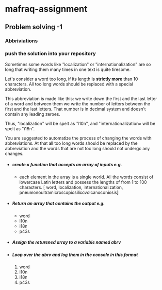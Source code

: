 # mafraq-assignment
## Problem solving -1
### Abbriviations
### push the solution into your repository

Sometimes some words like "localization" or "internationalization" are so long that writing them many times in one text is quite tiresome.

Let's consider a word too long, if its length is **strictly more** than 10 characters. All too long words should be replaced with a special abbreviation.

This abbreviation is made like this: we write down the first and the last letter of a word and between them we write the number of letters between the first and the last letters. That number is in decimal system and doesn't contain any leading zeroes.

Thus, "localization" will be spelt as "l10n", and "internationalization» will be spelt as "i18n".

You are suggested to automatize the process of changing the words with abbreviations. At that all too long words should be replaced by the abbreviation and the words that are not too long should not undergo any changes.


* ##### create a function that accepts an array of inputs e.g. 
  * each element in the array is a single world. All the words consist of lowercase Latin letters and possess the lengths of from 1 to 100 characters.
      [ word,
        localization,
        internationalization,
        pneumonoultramicroscopicsilicovolcanoconiosis]

* ##### Return an array that contains the output e.g.
     * word 
     * l10n 
     * i18n
     * p43s
  
* ##### Assign the returened array to a variable named _abrv_
* ##### Loop over the _abrv_ and log them in the console in this format 
  1. word
  2. l10n
  3. i18n
  4. p43s
